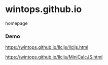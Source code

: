 # wintops.github.io
homepage

### Demo
  https://wintops.github.io/llcljs/llcljs.html
  
  https://wintops.github.io/llcljs/MiniCalcJS.html
